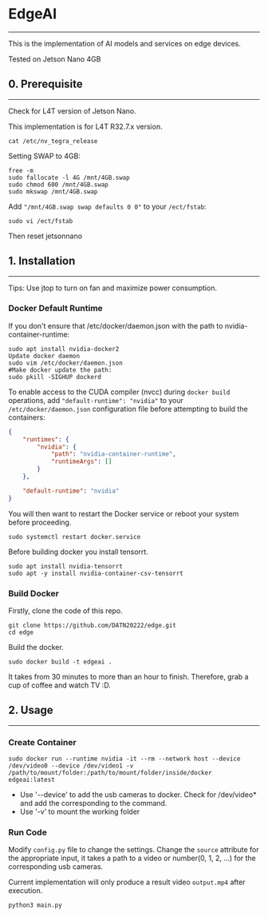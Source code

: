 # EdgeAI
---
This is the implementation of AI models and services on edge devices.

Tested on Jetson Nano 4GB

## 0. Prerequisite
---
Check for L4T version of Jetson Nano.

This implementation is for L4T R32.7.x version.
```shell
cat /etc/nv_tegra_release
```

Setting SWAP to 4GB:
```shell
free -m 
sudo fallocate -l 4G /mnt/4GB.swap
sudo chmod 600 /mnt/4GB.swap
sudo mkswap /mnt/4GB.swap
```
Add `"/mnt/4GB.swap swap defaults 0 0"` to your `/ect/fstab`:
```shell
sudo vi /ect/fstab
```
Then reset jetsonnano

## 1. Installation
---
Tips: Use jtop to turn on fan and maximize power consumption.

### Docker Default Runtime
If you don't ensure that /etc/docker/daemon.json with the path to nvidia-container-runtime:
```shell
sudo apt install nvidia-docker2
Update docker daemon
sudo vim /etc/docker/daemon.json
#Make docker update the path:
sudo pkill -SIGHUP dockerd
```

To enable access to the CUDA compiler (nvcc) during `docker build` operations, add `"default-runtime": "nvidia"` to your `/etc/docker/daemon.json` configuration file before attempting to build the containers:
``` json
{
    "runtimes": {
        "nvidia": {
            "path": "nvidia-container-runtime",
            "runtimeArgs": []
        }
    },

    "default-runtime": "nvidia"
}
```

You will then want to restart the Docker service or reboot your system before proceeding.
```shell
sudo systemctl restart docker.service
```

Before building docker you install tensorrt.
```shell
sudo apt install nvidia-tensorrt
sudo apt -y install nvidia-container-csv-tensorrt
```

### Build Docker
Firstly, clone the code of this repo.
```shell
git clone https://github.com/DATN20222/edge.git
cd edge
```

Build the docker.
```shell
sudo docker build -t edgeai .
```
It takes from 30 minutes to more than an hour to finish. Therefore, grab a cup of coffee and watch TV :D.

## 2. Usage
---

### Create Container
```shell
sudo docker run --runtime nvidia -it --rm --network host --device /dev/video0 --device /dev/video1 -v /path/to/mount/folder:/path/to/mount/folder/inside/docker edgeai:latest
```
- Use '--device' to add the usb cameras to docker. Check for /dev/video* and add the corresponding to the command.
- Use '-v' to mount the working folder

### Run Code
Modify `config.py` file to change the settings. Change the `source` attribute for the appropriate input, it takes a path to a video or number(0, 1, 2, ...) for the corresponding usb cameras.

Current implementation will only produce a result video `output.mp4` after execution.
```shell
python3 main.py
```
